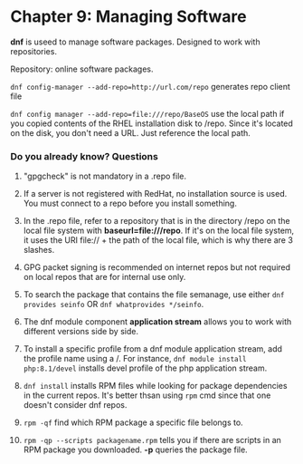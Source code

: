 # Chapter 9: Managing Software

**dnf** is useed to manage software packages. Designed to work with repositories.

Repository: online software packages.

`dnf config-manager --add-repo=http://url.com/repo` generates repo client file

`dnf config manager --add-repo=file:///repo/BaseOS` use the local path if you copied contents of the RHEL installation disk to /repo. Since it's located on the disk, you don't need a URL. Just reference the local path.



### Do you already know? Questions

1. "gpgcheck" is not mandatory in a .repo file.

2. If a server is not registered with RedHat, no installation source is used. You must connect to a repo before you install something.

3. In the .repo file, refer to a repository that is in the directory /repo on the local file system with **baseurl=file:///repo**. If it's on the local file system, it uses the URI file:// + the path of the local file, which is why there are 3 slashes. 

4. GPG packet signing is recommended on internet repos but not required on local repos that are for internal use only. 

5. To search the package that contains the file semanage, use either `dnf provides seinfo` OR `dnf whatprovides */seinfo`.

6. The dnf module component **application stream** allows you to work with different versions side by side. 

7. To install a specific profile from a dnf module application stream, add the profile name using a /. For instance, `dnf module install php:8.1/devel` installs devel profile of the php application stream.

8. `dnf install` installs RPM files while looking for package dependencies in the current repos. It's better thsan using `rpm` cmd since that one doesn't consider dnf repos.

9. `rpm -qf` find which RPM package a specific file belongs to.

10. `rpm -qp --scripts packagename.rpm` tells you if there are scripts in an RPM package you downloaded. **-p** queries the package file.

